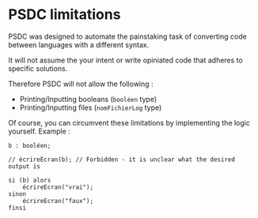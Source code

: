 # PSDC limitations

PSDC was designed to automate the painstaking task of converting code between languages with a different syntax.

It will not assume the your intent or write opiniated code that adheres to specific solutions.

Therefore PSDC will not allow the following :

- Printing/Inputting booleans (`booléen` type)
- Printing/Inputting files (`nomFichierLog` type)

Of course, you can circumvent these limitations by implementing the logic yourself. Example :

```text
b : booléen;

// écrireEcran(b); // Forbidden - it is unclear what the desired output is

si (b) alors
    écrireEcran("vrai");
sinon
    écrireEcran("faux");
finsi
```
